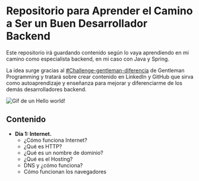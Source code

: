 # Repositorio para Aprender el Camino a Ser un Buen Desarrollador Backend
Este repositorio irá guardando contenido según lo vaya aprendiendo en mi camino como especialista backend, en mi caso con Java y Spring.

La idea surge gracias al [#Challenge-gentleman-diferencia](https://www.ejemplo.com](https://www.youtube.com/watch?v=T1bTgsYjkYw&t)) de Gentleman Programming y tratará sobre crear contenido en LinkedIn y GitHub que sirva como autoaprendizaje y enseñanza para mejorar y diferenciarme de los demás desarrolladores backend.

![Gif de un Hello world!](https://www.iiserkol.ac.in/~cds/assets/image/intro_to_comp_programming.jpg)

## Contenido
- **Dia 1: Internet.**
  - ¿Cómo funciona Internet?
  - ¿Qué es HTTP?
  - ¿Qué es un nombre de dominio?
  - ¿Qué es el Hosting?
  - DNS y ¿cómo funciona?
  - Cómo funcionan los navegadores
